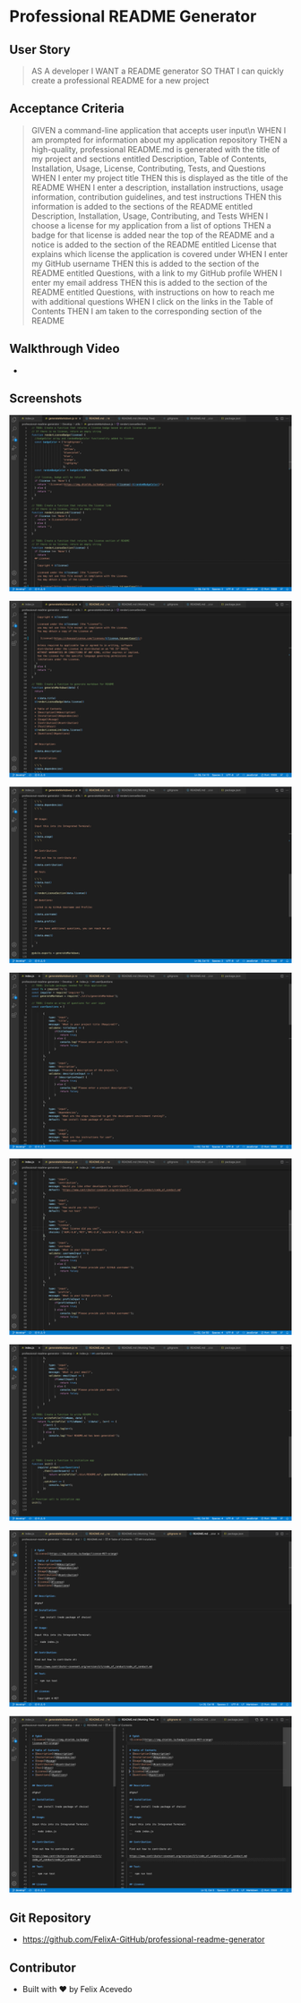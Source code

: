 # Professional README Generator

## User Story

> AS A developer
> I WANT a README generator
> SO THAT I can quickly create a professional README for a new project

## Acceptance Criteria

> GIVEN a command-line application that accepts user input\n
> WHEN I am prompted for information about my application repository
> THEN a high-quality, professional README.md is generated with the title of my project and sections entitled Description, Table of Contents, Installation, Usage, License, Contributing, Tests, and Questions
> WHEN I enter my project title
> THEN this is displayed as the title of the README
> WHEN I enter a description, installation instructions, usage information, contribution guidelines, and test instructions
>THEN this information is added to the sections of the README entitled Description, Installation, Usage, Contributing, and Tests
> WHEN I choose a license for my application from a list of options
> THEN a badge for that license is added near the top of the README and a notice is added to the section of the README entitled License that explains which license the application is covered under
> WHEN I enter my GitHub username
> THEN this is added to the section of the README entitled Questions, with a link to my GitHub profile
> WHEN I enter my email address
> THEN this is added to the section of the README entitled Questions, with instructions on how to reach me with additional questions
> WHEN I click on the links in the Table of Contents
> THEN I am taken to the corresponding section of the README

## Walkthrough Video

- 

## Screenshots

![Markdown1 Screenshot](./Develop/assets/img/generateMarkdown1.jpg)

![Markdown2 Screenshot](./Develop/assets/img/generateMarkdown2.jpg)

![Markdown3 Screenshot](./Develop/assets/img/generateMarkdown3.jpg)

![Index1 Screenshot](./Develop/assets/img/index1.jpg)

![Index2 Screenshot](./Develop/assets/img/index2.jpg)

![Index3 Screenshot](./Develop/assets/img/index3.jpg)

![README-dist Screenshot](./Develop/assets/img/README-dist.jpg)

![README-workingtree Screenshot](./Develop/assets/img/README-workingtree1.jpg)


## Git Repository

- https://github.com/FelixA-GitHub/professional-readme-generator

## Contributor

- Built with ❤️ by Felix Acevedo

